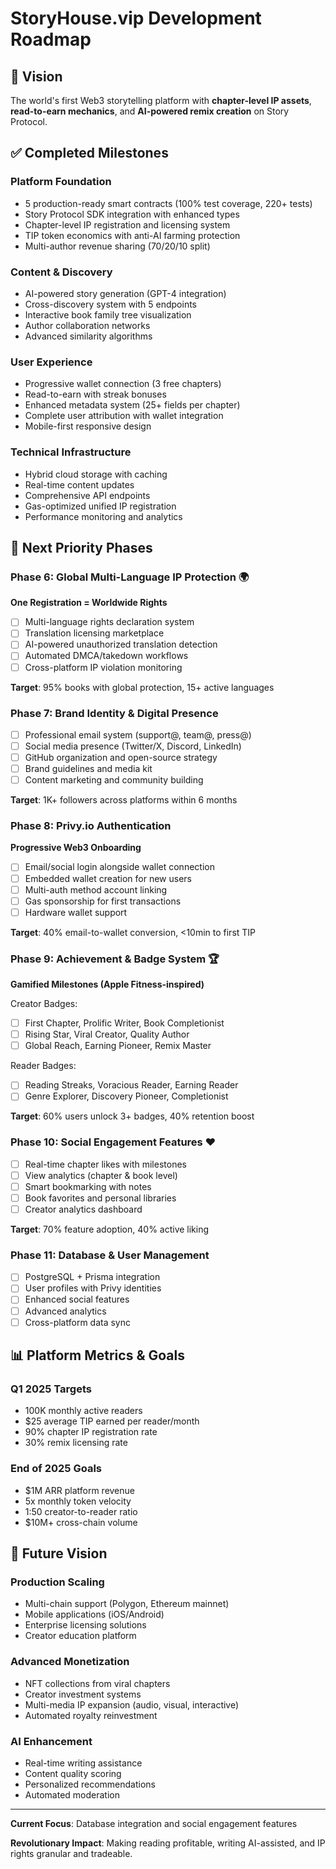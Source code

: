 # StoryHouse.vip Development Roadmap

## 🎯 Vision

The world's first Web3 storytelling platform with **chapter-level IP assets**, **read-to-earn mechanics**, and **AI-powered remix creation** on Story Protocol.

## ✅ Completed Milestones

### Platform Foundation
- 5 production-ready smart contracts (100% test coverage, 220+ tests)
- Story Protocol SDK integration with enhanced types
- Chapter-level IP registration and licensing system
- TIP token economics with anti-AI farming protection
- Multi-author revenue sharing (70/20/10 split)

### Content & Discovery
- AI-powered story generation (GPT-4 integration)
- Cross-discovery system with 5 endpoints
- Interactive book family tree visualization
- Author collaboration networks
- Advanced similarity algorithms

### User Experience
- Progressive wallet connection (3 free chapters)
- Read-to-earn with streak bonuses
- Enhanced metadata system (25+ fields per chapter)
- Complete user attribution with wallet integration
- Mobile-first responsive design

### Technical Infrastructure
- Hybrid cloud storage with caching
- Real-time content updates
- Comprehensive API endpoints
- Gas-optimized unified IP registration
- Performance monitoring and analytics

## 🚀 Next Priority Phases

### Phase 6: Global Multi-Language IP Protection 🌍

**One Registration = Worldwide Rights**

- [ ] Multi-language rights declaration system
- [ ] Translation licensing marketplace
- [ ] AI-powered unauthorized translation detection
- [ ] Automated DMCA/takedown workflows
- [ ] Cross-platform IP violation monitoring

**Target**: 95% books with global protection, 15+ active languages

### Phase 7: Brand Identity & Digital Presence

- [ ] Professional email system (support@, team@, press@)
- [ ] Social media presence (Twitter/X, Discord, LinkedIn)
- [ ] GitHub organization and open-source strategy
- [ ] Brand guidelines and media kit
- [ ] Content marketing and community building

**Target**: 1K+ followers across platforms within 6 months

### Phase 8: Privy.io Authentication

**Progressive Web3 Onboarding**

- [ ] Email/social login alongside wallet connection
- [ ] Embedded wallet creation for new users
- [ ] Multi-auth method account linking
- [ ] Gas sponsorship for first transactions
- [ ] Hardware wallet support

**Target**: 40% email-to-wallet conversion, <10min to first TIP

### Phase 9: Achievement & Badge System 🏆

**Gamified Milestones (Apple Fitness-inspired)**

Creator Badges:
- [ ] First Chapter, Prolific Writer, Book Completionist
- [ ] Rising Star, Viral Creator, Quality Author
- [ ] Global Reach, Earning Pioneer, Remix Master

Reader Badges:
- [ ] Reading Streaks, Voracious Reader, Earning Reader
- [ ] Genre Explorer, Discovery Pioneer, Completionist

**Target**: 60% users unlock 3+ badges, 40% retention boost

### Phase 10: Social Engagement Features ❤️

- [ ] Real-time chapter likes with milestones
- [ ] View analytics (chapter & book level)
- [ ] Smart bookmarking with notes
- [ ] Book favorites and personal libraries
- [ ] Creator analytics dashboard

**Target**: 70% feature adoption, 40% active liking

### Phase 11: Database & User Management

- [ ] PostgreSQL + Prisma integration
- [ ] User profiles with Privy identities
- [ ] Enhanced social features
- [ ] Advanced analytics
- [ ] Cross-platform data sync

## 📊 Platform Metrics & Goals

### Q1 2025 Targets
- 100K monthly active readers
- $25 average TIP earned per reader/month
- 90% chapter IP registration rate
- 30% remix licensing rate

### End of 2025 Goals
- $1M ARR platform revenue
- 5x monthly token velocity
- 1:50 creator-to-reader ratio
- $10M+ cross-chain volume

## 🔮 Future Vision

### Production Scaling
- Multi-chain support (Polygon, Ethereum mainnet)
- Mobile applications (iOS/Android)
- Enterprise licensing solutions
- Creator education platform

### Advanced Monetization
- NFT collections from viral chapters
- Creator investment systems
- Multi-media IP expansion (audio, visual, interactive)
- Automated royalty reinvestment

### AI Enhancement
- Real-time writing assistance
- Content quality scoring
- Personalized recommendations
- Automated moderation

---

**Current Focus**: Database integration and social engagement features

**Revolutionary Impact**: Making reading profitable, writing AI-assisted, and IP rights granular and tradeable.